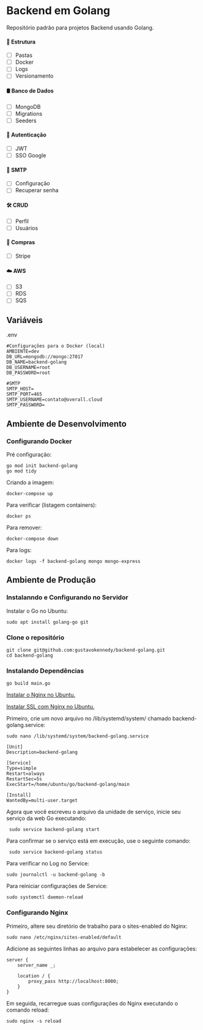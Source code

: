 # Backend em Golang
Repositório padrão para projetos Backend usando Golang.


#### 📁 Estrutura

- [ ] Pastas
- [ ] Docker
- [ ] Logs
- [ ] Versionamento

#### 🛢️ Banco de Dados

- [ ] MongoDB
- [ ] Migrations
- [ ] Seeders

#### 🔐 Autenticação

- [ ] JWT
- [ ] SSO Google

#### 📧 SMTP

- [ ] Configuração
- [ ] Recuperar senha

#### 🛠️ CRUD

- [ ] Perfil
- [ ] Usuários

#### 🛒 Compras

- [ ] Stripe

#### ☁️ AWS

- [ ] S3
- [ ] RDS
- [ ] SQS

## Variáveis

.env
```shell
#Configurações para o Docker (local)
AMBIENTE=dev
DB_URL=mongodb://mongo:27017
DB_NAME=backend-golang
DB_USERNAME=root
DB_PASSWORD=root

#SMTP
SMTP_HOST=
SMTP_PORT=465
SMTP_USERNAME=contato@overall.cloud
SMTP_PASSWORD=
```


## Ambiente de Desenvolvimento

### Configurando Docker

Pré configuração:

```shell
go mod init backend-golang
go mod tidy
```

Criando a imagem:

```shell
docker-compose up
```

Para verificar (listagem containers):

```shell
docker ps
```

Para remover:

```shell
docker-compose down
```

Para logs:

```shell
docker logs -f backend-golang mongo mongo-express
```

## Ambiente de Produção
    
 ### Instalanndo e Configurando no Servidor

Instalar o Go no Ubuntu:

 ```shell
sudo apt install golang-go git
 ```

### Clone o repositório

```shell
git clone git@github.com:gustavokennedy/backend-golang.git
cd backend-golang
```

### Instalando Dependências

```shell
go build main.go
```

<a href="https://www.digitalocean.com/community/tutorials/how-to-install-nginx-on-ubuntu-22-04" target="_Blank">Instalar o Nginx no Ubuntu.</a>

<a href="https://www.digitalocean.com/community/tutorials/how-to-secure-nginx-with-let-s-encrypt-on-ubuntu-22-04" target="_Blank">Instalar SSL com Nginx no Ubuntu.</a>

Primeiro, crie um novo arquivo no /lib/systemd/system/ chamado backend-golang.service:

 ```shell
 sudo nano /lib/systemd/system/backend-golang.service
 ```
 
 ```shell
[Unit]
Description=backend-golang

[Service]
Type=simple
Restart=always
RestartSec=5s
ExecStart=/home/ubuntu/go/backend-golang/main

[Install]
WantedBy=multi-user.target
```

Agora que você escreveu o arquivo da unidade de serviço, inicie seu serviço da web Go executando:

```shell
 sudo service backend-golang start
 ```

Para confirmar se o serviço está em execução, use o seguinte comando:

```shell
 sudo service backend-golang status
 ```

Para verificar no Log no Service:

  ```shell
 sudo journalctl -u backend-golang -b
 ```

 Para reiniciar configurações de Service:

  ```shell
 sudo systemctl daemon-reload
 ```

 ### Configurando Nginx

 Primeiro, altere seu diretório de trabalho para o sites-enabled do Nginx:

```shell
sudo nano /etc/nginx/sites-enabled/default
 ```

Adicione as seguintes linhas ao arquivo para estabelecer as configurações:

```shell
server {
    server_name _;

    location / {
        proxy_pass http://localhost:8080;
    }
}
 ```

Em seguida, recarregue suas configurações do Nginx executando o comando reload:

```shell
sudo nginx -s reload
 ```
